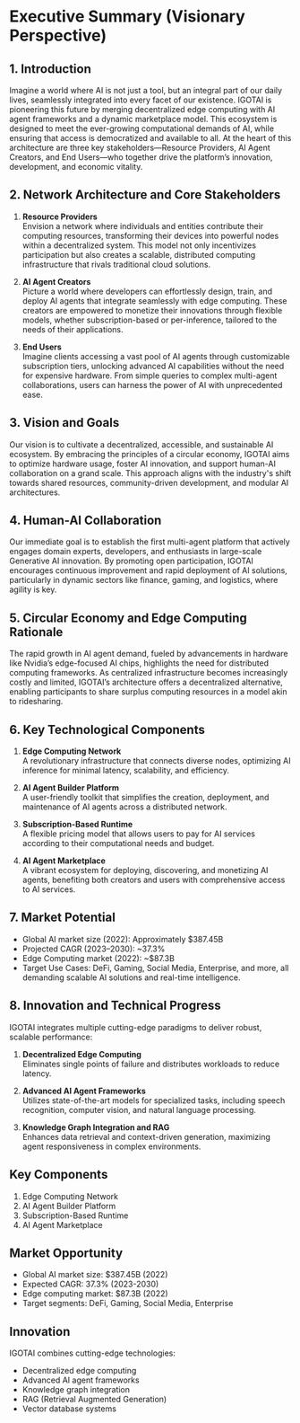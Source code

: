 # Executive Summary (Visionary Perspective)

## 1. Introduction

Imagine a world where AI is not just a tool, but an integral part of our daily lives, seamlessly integrated into every facet of our existence. IGOTAI is pioneering this future by merging decentralized edge computing with AI agent frameworks and a dynamic marketplace model. This ecosystem is designed to meet the ever-growing computational demands of AI, while ensuring that access is democratized and available to all. At the heart of this architecture are three key stakeholders—Resource Providers, AI Agent Creators, and End Users—who together drive the platform’s innovation, development, and economic vitality.

## 2. Network Architecture and Core Stakeholders

1. **Resource Providers**  
   Envision a network where individuals and entities contribute their computing resources, transforming their devices into powerful nodes within a decentralized system. This model not only incentivizes participation but also creates a scalable, distributed computing infrastructure that rivals traditional cloud solutions.

2. **AI Agent Creators**  
   Picture a world where developers can effortlessly design, train, and deploy AI agents that integrate seamlessly with edge computing. These creators are empowered to monetize their innovations through flexible models, whether subscription-based or per-inference, tailored to the needs of their applications.

3. **End Users**  
   Imagine clients accessing a vast pool of AI agents through customizable subscription tiers, unlocking advanced AI capabilities without the need for expensive hardware. From simple queries to complex multi-agent collaborations, users can harness the power of AI with unprecedented ease.

## 3. Vision and Goals

Our vision is to cultivate a decentralized, accessible, and sustainable AI ecosystem. By embracing the principles of a circular economy, IGOTAI aims to optimize hardware usage, foster AI innovation, and support human-AI collaboration on a grand scale. This approach aligns with the industry's shift towards shared resources, community-driven development, and modular AI architectures.

## 4. Human-AI Collaboration

Our immediate goal is to establish the first multi-agent platform that actively engages domain experts, developers, and enthusiasts in large-scale Generative AI innovation. By promoting open participation, IGOTAI encourages continuous improvement and rapid deployment of AI solutions, particularly in dynamic sectors like finance, gaming, and logistics, where agility is key.

## 5. Circular Economy and Edge Computing Rationale

The rapid growth in AI agent demand, fueled by advancements in hardware like Nvidia’s edge-focused AI chips, highlights the need for distributed computing frameworks. As centralized infrastructure becomes increasingly costly and limited, IGOTAI’s architecture offers a decentralized alternative, enabling participants to share surplus computing resources in a model akin to ridesharing.

## 6. Key Technological Components

1. **Edge Computing Network**  
   A revolutionary infrastructure that connects diverse nodes, optimizing AI inference for minimal latency, scalability, and efficiency.

2. **AI Agent Builder Platform**  
   A user-friendly toolkit that simplifies the creation, deployment, and maintenance of AI agents across a distributed network.

3. **Subscription-Based Runtime**  
   A flexible pricing model that allows users to pay for AI services according to their computational needs and budget.

4. **AI Agent Marketplace**  
   A vibrant ecosystem for deploying, discovering, and monetizing AI agents, benefiting both creators and users with comprehensive access to AI services.

## 7. Market Potential

- Global AI market size (2022): Approximately $387.45B  
- Projected CAGR (2023–2030): ~37.3%  
- Edge Computing market (2022): ~$87.3B  
- Target Use Cases: DeFi, Gaming, Social Media, Enterprise, and more, all demanding scalable AI solutions and real-time intelligence.

## 8. Innovation and Technical Progress

IGOTAI integrates multiple cutting-edge paradigms to deliver robust, scalable performance:

1. **Decentralized Edge Computing**  
   Eliminates single points of failure and distributes workloads to reduce latency.

2. **Advanced AI Agent Frameworks**  
   Utilizes state-of-the-art models for specialized tasks, including speech recognition, computer vision, and natural language processing.

3. **Knowledge Graph Integration and RAG**  
   Enhances data retrieval and context-driven generation, maximizing agent responsiveness in complex environments.

## Key Components
1. Edge Computing Network
2. AI Agent Builder Platform
3. Subscription-Based Runtime
4. AI Agent Marketplace

## Market Opportunity
- Global AI market size: $387.45B (2022)
- Expected CAGR: 37.3% (2023-2030)
- Edge computing market: $87.3B (2022)
- Target segments: DeFi, Gaming, Social Media, Enterprise

## Innovation
IGOTAI combines cutting-edge technologies:
- Decentralized edge computing
- Advanced AI agent frameworks
- Knowledge graph integration
- RAG (Retrieval Augmented Generation)
- Vector database systems 